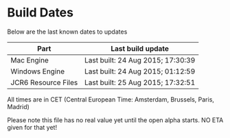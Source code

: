 # Build Dates

Below are the last known dates to updates

Part | Last build update
-----|-----
Mac Engine | Last built: 24 Aug 2015; 17:30:39
Windows Engine | Last built: 24 Aug 2015; 01:12:59
JCR6 Resource Files | Last built: 25 Aug 2015; 17:32:51
All times are in CET (Central European Time: Amsterdam, Brussels, Paris, Madrid)


Please note this file has no real value yet until the open alpha starts. NO ETA given for that yet!
